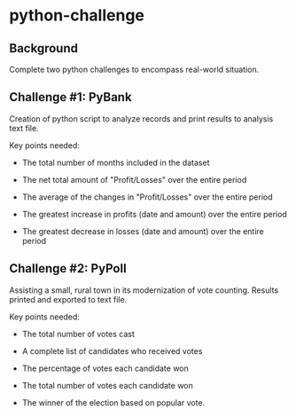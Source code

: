 # python-challenge

## Background 

Complete two python challenges to encompass real-world situation. 

## Challenge #1: PyBank

Creation of python script to analyze records and print results to analysis text file. 

Key points needed: 

  * The total number of months included in the dataset

  * The net total amount of "Profit/Losses" over the entire period

  * The average of the changes in "Profit/Losses" over the entire period

  * The greatest increase in profits (date and amount) over the entire period

  * The greatest decrease in losses (date and amount) over the entire period


## Challenge #2: PyPoll

Assisting a small, rural town in its modernization of vote counting. Results printed and exported to text file. 

Key points needed: 

  * The total number of votes cast

  * A complete list of candidates who received votes

  * The percentage of votes each candidate won

  * The total number of votes each candidate won

  * The winner of the election based on popular vote.
